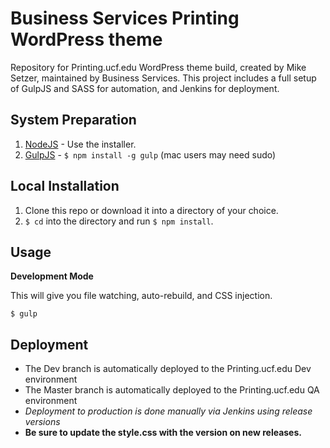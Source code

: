 # Business Services Printing WordPress theme

Repository for Printing.ucf.edu WordPress theme build, created by Mike Setzer, maintained by Business Services.
This project includes a full setup of GulpJS and SASS for automation, and Jenkins for deployment.

## System Preparation

1. [NodeJS](http://nodejs.org) - Use the installer.
2. [GulpJS](https://github.com/gulpjs/gulp) - `$ npm install -g gulp` (mac users may need sudo)

## Local Installation

1. Clone this repo or download it into a directory of your choice.
2. `$ cd` into the directory and run `$ npm install`.

## Usage

**Development Mode**

This will give you file watching, auto-rebuild, and CSS injection.

```shell
$ gulp
```

## Deployment

- The Dev branch is automatically deployed to the Printing.ucf.edu Dev environment
- The Master branch is automatically deployed to the Printing.ucf.edu QA environment
- *Deployment to production is done manually via Jenkins using release versions*
- **Be sure to update the style.css with the version on new releases.**

